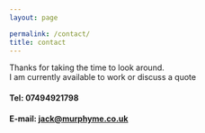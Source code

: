 ```yaml
---
layout: page

permalink: /contact/
title: contact
---
```


Thanks for taking the time to look around.  
I am currently available to work or discuss a quote  

#### Tel: 07494921798
#### E-mail: jack@murphyme.co.uk
